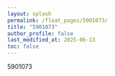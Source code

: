 ```yaml
---
layout: splash
permalink: /float_pages/5901073/
title: "5901073"
author_profile: false
last_modified_at: 2025-06-13
toc: false
---
```

 
5901073
